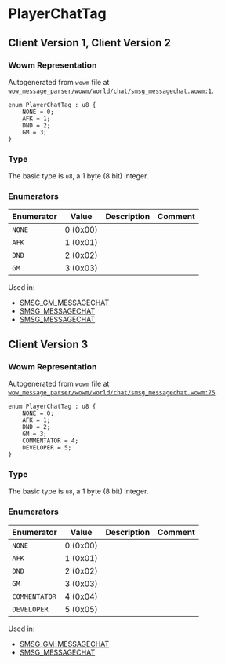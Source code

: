 # PlayerChatTag

## Client Version 1, Client Version 2

### Wowm Representation

Autogenerated from `wowm` file at [`wow_message_parser/wowm/world/chat/smsg_messagechat.wowm:1`](https://github.com/gtker/wow_messages/tree/main/wow_message_parser/wowm/world/chat/smsg_messagechat.wowm#L1).

```rust,ignore
enum PlayerChatTag : u8 {
    NONE = 0;
    AFK = 1;
    DND = 2;
    GM = 3;
}
```
### Type
The basic type is `u8`, a 1 byte (8 bit) integer.
### Enumerators
| Enumerator | Value  | Description | Comment |
| --------- | -------- | ----------- | ------- |
| `NONE` | 0 (0x00) |  |  |
| `AFK` | 1 (0x01) |  |  |
| `DND` | 2 (0x02) |  |  |
| `GM` | 3 (0x03) |  |  |

Used in:
* [SMSG_GM_MESSAGECHAT](smsg_gm_messagechat.md)
* [SMSG_MESSAGECHAT](smsg_messagechat.md)
* [SMSG_MESSAGECHAT](smsg_messagechat.md)

## Client Version 3

### Wowm Representation

Autogenerated from `wowm` file at [`wow_message_parser/wowm/world/chat/smsg_messagechat.wowm:75`](https://github.com/gtker/wow_messages/tree/main/wow_message_parser/wowm/world/chat/smsg_messagechat.wowm#L75).

```rust,ignore
enum PlayerChatTag : u8 {
    NONE = 0;
    AFK = 1;
    DND = 2;
    GM = 3;
    COMMENTATOR = 4;
    DEVELOPER = 5;
}
```
### Type
The basic type is `u8`, a 1 byte (8 bit) integer.
### Enumerators
| Enumerator | Value  | Description | Comment |
| --------- | -------- | ----------- | ------- |
| `NONE` | 0 (0x00) |  |  |
| `AFK` | 1 (0x01) |  |  |
| `DND` | 2 (0x02) |  |  |
| `GM` | 3 (0x03) |  |  |
| `COMMENTATOR` | 4 (0x04) |  |  |
| `DEVELOPER` | 5 (0x05) |  |  |

Used in:
* [SMSG_GM_MESSAGECHAT](smsg_gm_messagechat.md)
* [SMSG_MESSAGECHAT](smsg_messagechat.md)

